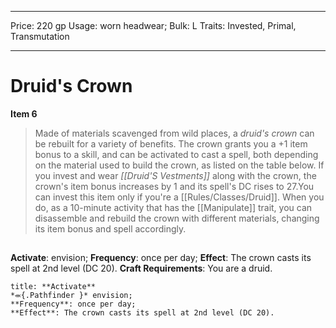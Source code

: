 
---
Price: 220 gp
Usage: worn headwear;
Bulk: L
Traits: Invested, Primal, Transmutation

---

# Druid's Crown

**Item 6**

> Made of materials scavenged from wild places, a *druid's crown* can be rebuilt for a variety of benefits. The crown grants you  a +1 item bonus to a skill, and can be activated to cast a spell, both depending on the material used to build the crown, as listed on the table below. If you invest and wear *[[Druid'S Vestments]]* along with the crown, the crown's item bonus increases by 1 and its spell's DC rises to 27.You can invest this item only if you're a [[Rules/Classes/Druid]]. When you do, as a 10-minute activity that has the [[Manipulate]] trait, you can disassemble and rebuild the crown with different materials, changing its item bonus and spell accordingly.

##  

**Activate**: 
envision;
**Frequency**: once per day;
**Effect**: The crown casts its spell at 2nd level (DC 20).
**Craft Requirements**: You are a druid.

```ad-embed-ability
title: **Activate**
*⬺{.Pathfinder }* envision; 
**Frequency**: once per day;
**Effect**: The crown casts its spell at 2nd level (DC 20).

```
